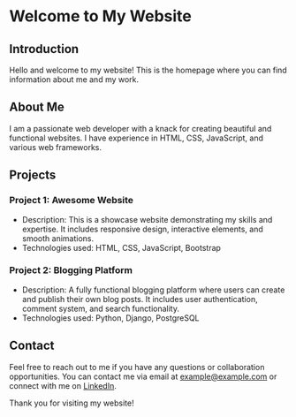 # Welcome to My Website

## Introduction

Hello and welcome to my website! This is the homepage where you can find information about me and my work.

## About Me

I am a passionate web developer with a knack for creating beautiful and functional websites. I have experience in HTML, CSS, JavaScript, and various web frameworks.

## Projects

### Project 1: Awesome Website

- Description: This is a showcase website demonstrating my skills and expertise. It includes responsive design, interactive elements, and smooth animations.
- Technologies used: HTML, CSS, JavaScript, Bootstrap

### Project 2: Blogging Platform

- Description: A fully functional blogging platform where users can create and publish their own blog posts. It includes user authentication, comment system, and search functionality.
- Technologies used: Python, Django, PostgreSQL

## Contact

Feel free to reach out to me if you have any questions or collaboration opportunities. You can contact me via email at [example@example.com](mailto:example@example.com) or connect with me on [LinkedIn](https://www.linkedin.com/in/example).

Thank you for visiting my website!